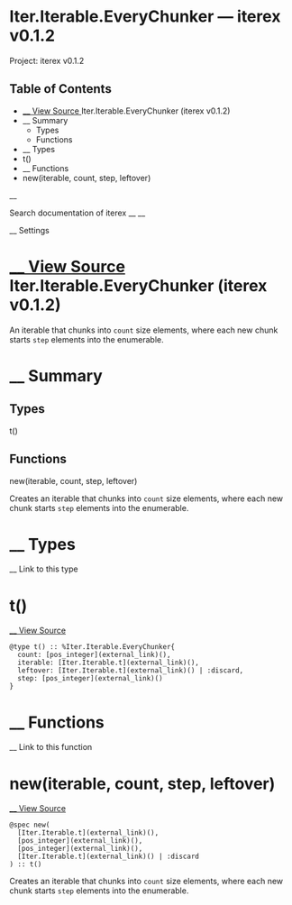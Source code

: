 # Iter.Iterable.EveryChunker — iterex v0.1.2

Project: iterex v0.1.2

## Table of Contents

- [ __ View Source ](external_link) Iter.Iterable.EveryChunker (iterex v0.1.2)
- __ Summary
  - Types
  - Functions
- __ Types
- t()
- __ Functions
- new(iterable, count, step, leftover)

__

Search documentation of iterex __ __

__ Settings

#  [ __ View Source ](external_link) Iter.Iterable.EveryChunker (iterex v0.1.2)

An iterable that chunks into `count` size elements, where each new chunk starts `step` elements into the enumerable.

#  __ Summary

##  Types

t()

##  Functions

new(iterable, count, step, leftover)

Creates an iterable that chunks into `count` size elements, where each new chunk starts `step` elements into the enumerable.

#  __ Types

__ Link to this type

# t()

[ __ View Source ](external_link)
    
    
    @type t() :: %Iter.Iterable.EveryChunker{
      count: [pos_integer](external_link)(),
      iterable: [Iter.Iterable.t](external_link)(),
      leftover: [Iter.Iterable.t](external_link)() | :discard,
      step: [pos_integer](external_link)()
    }

#  __ Functions

__ Link to this function

# new(iterable, count, step, leftover)

[ __ View Source ](external_link)
    
    
    @spec new(
      [Iter.Iterable.t](external_link)(),
      [pos_integer](external_link)(),
      [pos_integer](external_link)(),
      [Iter.Iterable.t](external_link)() | :discard
    ) :: t()

Creates an iterable that chunks into `count` size elements, where each new chunk starts `step` elements into the enumerable.
